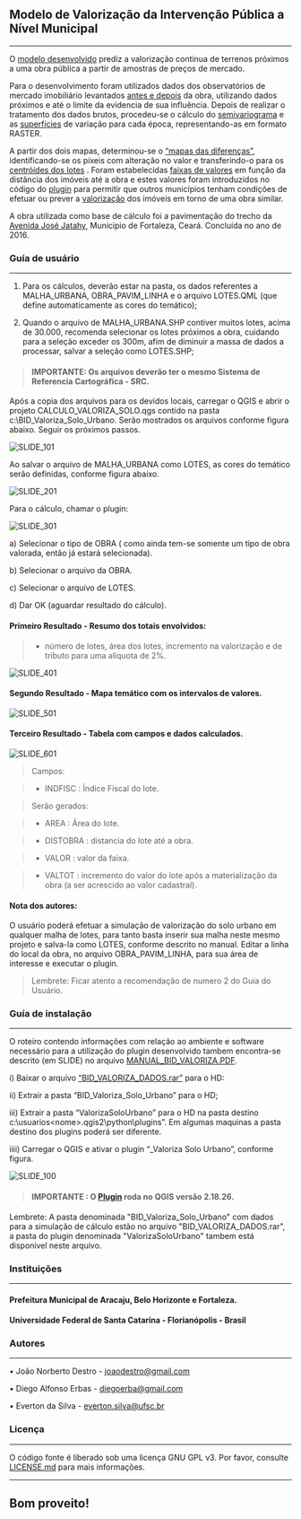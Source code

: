 ## Modelo de Valorização da Intervenção Pública a Nível Municipal

---

O [modelo desenvolvido](https://user-images.githubusercontent.com/60671104/74605560-03ff1d00-50a8-11ea-91dd-e32921332822.png)
 prediz a valorização continua de terrenos próximos a uma obra pública a partir de amostras de preços de mercado. 

Para o desenvolvimento foram utilizados dados dos observatórios de mercado imobiliário levantados [antes e depois](https://user-images.githubusercontent.com/60671104/74605557-019cc300-50a8-11ea-9187-296c13e45b3f.png) da obra, utilizando dados próximos e até o limite da evidencia de sua influência.
Depois de realizar o tratamento dos dados brutos, procedeu-se o cálculo do [semivariograma](https://user-images.githubusercontent.com/60671104/74606810-239b4300-50b2-11ea-86e5-b81dcd58573a.png)
 e as [superfícies](https://user-images.githubusercontent.com/60671104/74606715-88a26900-50b1-11ea-8982-e557c920f08d.png)
 de variação para cada época, representando-as em formato RASTER. 

A partir dos dois mapas, determinou-se o [“mapas das diferenças”](https://user-images.githubusercontent.com/60671104/74605558-02355980-50a8-11ea-8945-6f5cad648637.png), identificando-se os píxeis com alteração no valor e transferindo-o para os [centróides dos lotes](https://user-images.githubusercontent.com/60671104/74605561-0497b380-50a8-11ea-836c-06944b3f6afb.png)
. Foram estabelecidas [faixas de valores](https://user-images.githubusercontent.com/60671104/74605559-02cdf000-50a8-11ea-9b32-958869719785.png)
 em função da distância dos imóveis até a obra e estes valores foram introduzidos no código do [plugin](https://user-images.githubusercontent.com/60671104/74605562-0497b380-50a8-11ea-9ede-fb74850e713e.png) para permitir que outros municípios tenham condições de efetuar ou prever a [valorização](https://user-images.githubusercontent.com/60671104/74605563-05304a00-50a8-11ea-8353-6d56edf7cc20.PNG) dos imóveis em torno de uma obra similar. 
 
A obra utilizada como base de cálculo foi a pavimentação do trecho da [Avenida José Jatahy](https://user-images.githubusercontent.com/60671104/74606993-be485180-50b3-11ea-91c6-1796521ca7be.png), Municipio de Fortaleza, Ceará. Concluída no ano de 2016.

### Guía de usuário

---

1) Para os cálculos, deverão estar na pasta, os dados referentes a MALHA_URBANA, OBRA_PAVIM_LINHA e o arquivo LOTES.QML (que define automaticamente as cores do temático);

2) Quando o arquivo de MALHA_URBANA.SHP contiver muitos lotes, acima de 30.000, recomenda selecionar os lotes próximos a obra, cuidando
 para a seleção exceder os 300m, afim de diminuir a massa de dados a processar, salvar a seleção como LOTES.SHP;

> #### IMPORTANTE: Os arquivos deverão ter o mesmo Sistema de Referencia Cartográfica - SRC.

Após a copia dos arquivos para os devidos locais, carregar o QGIS e abrir o projeto CALCULO_VALORIZA_SOLO.qgs contido na pasta  c:\BID_Valoriza_Solo_Urbano. Serão mostrados os arquivos conforme figura abaixo. Seguir os próximos passos.

![SLIDE_101](https://user-images.githubusercontent.com/60671104/74444983-69f36680-4e54-11ea-920c-1e256ccce5f6.png)

Ao salvar o arquivo de MALHA_URBANA como LOTES, as cores do temático serão definidas, conforme figura abaixo. 

![SLIDE_201](https://user-images.githubusercontent.com/60671104/74446463-afb12e80-4e56-11ea-9b2f-1461cdf89657.png)

Para o cálculo, chamar o plugin:

![SLIDE_301](https://user-images.githubusercontent.com/60671104/74447992-f738ba00-4e58-11ea-83e4-9ce4f540c8ea.png)

a) Selecionar o tipo de OBRA ( como ainda tem-se somente um tipo de obra valorada, então já estará selecionada).

b) Selecionar o arquivo da OBRA.

c) Selecionar o arquivo de LOTES.

d) Dar OK (aguardar resultado do cálculo).

#### Primeiro Resultado - Resumo dos totais envolvidos: 

> - número de lotes, área dos lotes, incremento na valorização e de tributo para uma alíquota de 2%.

![SLIDE_401](https://user-images.githubusercontent.com/60671104/74448430-b55c4380-4e59-11ea-9cf9-0c0919eb0586.png)

#### Segundo Resultado - Mapa temático com os intervalos de valores. 

![SLIDE_501](https://user-images.githubusercontent.com/60671104/74449594-89da5880-4e5b-11ea-8ee2-cdfbf84828cf.png)

#### Terceiro Resultado - Tabela com campos e dados calculados. 

![SLIDE_601](https://user-images.githubusercontent.com/60671104/74449985-26045f80-4e5c-11ea-86eb-7069dd5cd3c3.png)

> Campos:

> - INDFISC : Índice Fiscal do lote.

> Serão gerados:

> - AREA : Área do lote.

> - DISTOBRA : distancia do lote até a obra.

> - VALOR : valor da faixa.

> - VALTOT : incremento do valor do lote após a materialização da obra (a ser acrescido ao valor cadastral).

#### Nota dos autores:

O usuário poderá efetuar a simulação de valorização do solo urbano em qualquer malha de lotes, para tanto basta inserir sua malha neste mesmo projeto e salva-la como LOTES, conforme descrito no manual. Editar a linha do local da obra, no arquivo OBRA_PAVIM_LINHA, para sua área de interesse e executar o plugin.

> Lembrete: Ficar atento a recomendação de numero 2 do Guia do Usuário.

### Guía de instalação

---

O roteiro contendo informações com relação ao ambiente e software necessário para a utilização do plugin desenvolvido tambem encontra-se descrito (em SLIDE) no arquivo [MANUAL_BID_VALORIZA.PDF](https://github.com/BIDValoraSoloUrbano/BID-Valoriza_Solo_Urbano/blob/master/MANUAL_BID_VALORIZA.pdf).

i) Baixar o arquivo [“BID_VALORIZA_DADOS.rar”](https://github.com/BIDValoraSoloUrbano/BID-Valoriza_Solo_Urbano/blob/master/BID_VALORIZA_DADOS.rar) para o HD:

ii) Extrair a pasta “BID_Valoriza_Solo_Urbano” para o HD;

iii) Extrair a pasta “ValorizaSoloUrbano” para o HD na pasta destino c:\usuarios\<nome>\.qgis2\python\plugins”. Em algumas maquinas a pasta destino dos plugins poderá ser diferente.

iiii) Carregar o QGIS e ativar o plugin “_Valoriza Solo Urbano”, conforme figura.

![SLIDE_100](https://user-images.githubusercontent.com/60671104/74443077-58f52600-4e51-11ea-96d2-17a4815c04dd.png)


> #### IMPORTANTE : O [Plugin](https://user-images.githubusercontent.com/60671104/74605555-006b9600-50a8-11ea-85a9-a51eddcd9ac0.png) roda no QGIS versão 2.18.26.


Lembrete: A pasta denominada "BID_Valoriza_Solo_Urbano" com dados para a simulação de cálculo estão no arquivo "BID_VALORIZA_DADOS.rar", a pasta do plugin denominada "ValorizaSoloUrbano" tambem está disponivel neste arquivo.



### Instituições

---

#### Prefeitura Municipal de Aracaju, Belo Horizonte e Fortaleza.

#### Universidade Federal de Santa Catarina - Florianópolis - Brasil

### Autores

---

•	João Norberto Destro - joaodestro@gmail.com

•	Diego Alfonso Erbas - diegoerba@gmail.com

•	Everton da Silva - everton.silva@ufsc.br

### Licença

---
O código fonte é liberado sob uma licença GNU GPL v3. Por favor, consulte 
[LICENSE.md](https://github.com/BIDValoraSoloUrbano/BID-Valoriza_Solo_Urbano/blob/master/LICENSE.md) para mais informações.

---

## Bom proveito!
